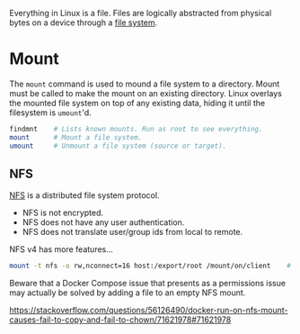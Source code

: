 Everything in Linux is a file.
Files are logically abstracted from physical bytes on a device through a
[file system](https://wiki.archlinux.org/title/file_systems).

# Mount

The `mount` command is used to mound a file system to a directory.
Mount must be called to make the mount on an existing directory.
Linux overlays the mounted file system on top of any existing data,
hiding it until the filesystem is `umount`'d.

```bash
findmnt    # Lists known mounts. Run as root to see everything.
mount      # Mount a file system.
umount     # Unmount a file system (source or target).
```

## NFS

[NFS](https://wiki.archlinux.org/title/NFS) is a distributed file
system protocol.

* NFS is not encrypted.
* NFS does not have any user authentication.
* NFS does not translate user/group ids from local to remote.

NFS v4 has more features...

```bash
mount -t nfs -o rw,nconnect=16 host:/export/root /mount/on/client    # TrueNAS, NFSv3
```

Beware that a Docker Compose issue that presents as a permissions issue may
actually be solved by adding a file to an empty NFS mount.

https://stackoverflow.com/questions/56126490/docker-run-on-nfs-mount-causes-fail-to-copy-and-fail-to-chown/71621978#71621978
